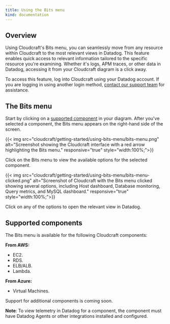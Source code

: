 ```yaml
---
title: Using the Bits menu
kind: documentation
---
```


## Overview

Using Cloudcraft's Bits menu, you can seamlessly move from any resource within Cloudcraft to the most relevant views in Datadog. This feature enables quick access to relevant information tailored to the specific resource you're examining. Whether it's logs, APM traces, or other data in Datadog, accessing it from your Cloudcraft diagram is a click away.

<div class="alert alert-info">To access this feature, log into Cloudcraft using your Datadog account. If you are logging in using another login method, <a href="https://app.cloudcraft.co/app/support">contact our support team</a> for assistance.</div>

## The Bits menu

Start by clicking on a [supported component](#supported-components) in your diagram. After you've selected a component, the Bits menu appears on the right-hand side of the screen.

{{< img src="cloudcraft/getting-started/using-bits-menu/bits-menu.png" alt="Screenshot showing the Cloudcraft interface with a red arrow highlighting the Bits menu." responsive="true" style="width:100%;">}}

Click on the Bits menu to view the available options for the selected component.

{{< img src="cloudcraft/getting-started/using-bits-menu/bits-menu-clicked.png" alt="Screenshot of Cloudcraft with the Bits menu clicked showing several options, including Host dashboard, Database monitoring, Query metrics, and MySQL dashboard." responsive="true" style="width:100%;">}}

Click on any of the options to open the relevant view in Datadog.

## Supported components

The Bits menu is available for the following Cloudcraft components:

**From AWS:**

- EC2.
- RDS.
- ELB/ALB.
- Lambda.

**From Azure:**

- Virtual Machines.

Support for additional components is coming soon.

**Note**: To view telemetry in Datadog for a component, the component must have Datadog Agents or other integrations installed and configured.
